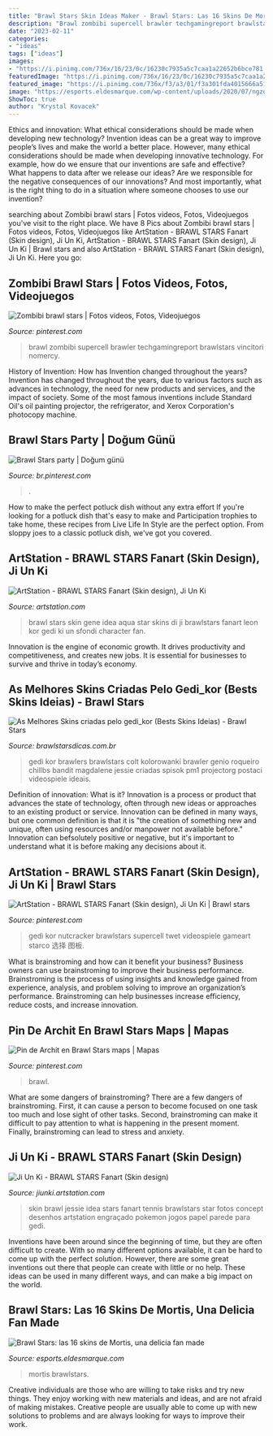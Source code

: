 ```yaml
---
title: "Brawl Stars Skin Ideas Maker - Brawl Stars: Las 16 Skins De Mortis, Una Delicia Fan Made"
description: "Brawl zombibi supercell brawler techgamingreport brawlstars vincitori nomercy"
date: "2023-02-11"
categories:
- "ideas"
tags: ["ideas"]
images:
- "https://i.pinimg.com/736x/16/23/0c/16230c7935a5c7caa1a22652b6bce781.jpg"
featuredImage: "https://i.pinimg.com/736x/16/23/0c/16230c7935a5c7caa1a22652b6bce781.jpg"
featured_image: "https://i.pinimg.com/736x/f3/a3/01/f3a301fda4015666a51baac97a6793cd.jpg"
image: "https://esports.eldesmarque.com/wp-content/uploads/2020/07/ngzgd7ohyak21.png"
ShowToc: true
author: "Krystal Kovacek"
---
```



Ethics and innovation: What ethical considerations should be made when developing new technology?
Invention ideas can be a great way to improve people’s lives and make the world a better place. However, many ethical considerations should be made when developing innovative technology. For example, how do we ensure that our inventions are safe and effective? What happens to data after we release our ideas? Are we responsible for the negative consequences of our innovations? And most importantly, what is the right thing to do in a situation where someone chooses to use our invention?

	

		
searching about Zombibi brawl stars | Fotos videos, Fotos, Videojuegos you've visit to the right place. We have 8 Pics about Zombibi brawl stars | Fotos videos, Fotos, Videojuegos like ArtStation - BRAWL STARS Fanart (Skin design), Ji Un Ki, ArtStation - BRAWL STARS Fanart (Skin design), Ji Un Ki | Brawl stars and also ArtStation - BRAWL STARS Fanart (Skin design), Ji Un Ki. Here you go:
		
    
## Zombibi Brawl Stars | Fotos Videos, Fotos, Videojuegos

<img loading=lazy src="https://i.pinimg.com/736x/f3/a3/01/f3a301fda4015666a51baac97a6793cd.jpg" onerror="this.onerror=null;this.src='https://tse1.mm.bing.net/th?id=OIP.Uq1zJh4xWZMV58pIKpZ9FQHaFc&amp;pid=15.1';" alt="Zombibi brawl stars | Fotos videos, Fotos, Videojuegos">

_Source: pinterest.com_

>brawl zombibi supercell brawler techgamingreport brawlstars vincitori nomercy. 

	

History of Invention: How has Invention changed throughout the years?
Invention has changed throughout the years, due to various factors such as advances in technology, the need for new products and services, and the impact of society. Some of the most famous inventions include Standard Oil's oil painting projector, the refrigerator, and Xerox Corporation's photocopy machine.

    
## Brawl Stars Party | Doğum Günü

<img loading=lazy src="https://i.pinimg.com/736x/16/23/0c/16230c7935a5c7caa1a22652b6bce781.jpg" onerror="this.onerror=null;this.src='https://tse4.mm.bing.net/th?id=OIP.zSIL9mdmxZfITkPG2biWKwHaFj&amp;pid=15.1';" alt="Brawl Stars party | Doğum günü">

_Source: br.pinterest.com_

>. 

	

How to make the perfect potluck dish without any extra effort
If you're looking for a potluck dish that's easy to make and Participation trophies to take home, these recipes from Live Life In Style are the perfect option. From sloppy joes to a classic potluck dish, we've got you covered.

    
## ArtStation - BRAWL STARS Fanart (Skin Design), Ji Un Ki

<img loading=lazy src="https://cdnb.artstation.com/p/assets/images/images/016/591/801/large/ji-un-ki-.jpg?1552727381" onerror="this.onerror=null;this.src='https://tse2.mm.bing.net/th?id=OIP.LnsWUlsMrjakZyzy30PJ8AHaHa&amp;pid=15.1';" alt="ArtStation - BRAWL STARS Fanart (Skin design), Ji Un Ki">

_Source: artstation.com_

>brawl stars skin gene idea aqua star skins di ji brawlstars fanart leon kor gedi ki un sfondi character fan. 

	

Innovation is the engine of economic growth. It drives productivity and competitiveness, and creates new jobs. It is essential for businesses to survive and thrive in today’s economy.

    
## As Melhores Skins Criadas Pelo Gedi_kor (Bests Skins Ideias) - Brawl Stars

<img loading=lazy src="https://www.brawlstarsdicas.com.br/wp-content/uploads/2019/03/ideia-skin-brawl-stars-rockstar-poco-gedi_kor.jpg" onerror="this.onerror=null;this.src='https://tse1.mm.bing.net/th?id=OIP.ekP1c3m1m9k700OwMv5CoQHaHa&amp;pid=15.1';" alt="As Melhores Skins criadas pelo gedi_kor (Bests Skins Ideias) - Brawl Stars">

_Source: brawlstarsdicas.com.br_

>gedi kor brawlers brawlstars colt kolorowanki brawler genio roqueiro chillbs bandit magdalene jessie criadas spisok pm1 projectorg postaci videospiele ideais. 

	

Definition of innovation: What is it?
Innovation is a process or product that advances the state of technology, often through new ideas or approaches to an existing product or service. Innovation can be defined in many ways, but one common definition is that it is "the creation of something new and unique, often using resources and/or manpower not available before." 
Innovation can befsolutely positive or negative, but it's important to understand what it is before making any decisions about it.

    
## ArtStation - BRAWL STARS Fanart (Skin Design), Ji Un Ki | Brawl Stars

<img loading=lazy src="https://i.pinimg.com/originals/0a/6f/df/0a6fdfbd64e82d941f3510cd221eab63.jpg" onerror="this.onerror=null;this.src='https://tse2.mm.bing.net/th?id=OIP.kD_YMCKSXXtZbavBkg4EYgHaHa&amp;pid=15.1';" alt="ArtStation - BRAWL STARS Fanart (Skin design), Ji Un Ki | Brawl stars">

_Source: pinterest.com_

>gedi kor nutcracker brawlstars supercell twet videospiele gameart starco 选择 图板. 

	

What is brainstroming and how can it benefit your business?
Business owners can use brainstroming to improve their business performance. Brainstroming is the process of using insights and knowledge gained from experience, analysis, and problem solving to improve an organization’s performance. Brainstroming can help businesses increase efficiency, reduce costs, and increase innovation.

    
## Pin De Archit En Brawl Stars Maps | Mapas

<img loading=lazy src="https://i.pinimg.com/736x/53/e3/18/53e3180c50b1432bb8815fa4440a1b1c.jpg" onerror="this.onerror=null;this.src='https://tse2.mm.bing.net/th?id=OIP.BAPhEq66rsb8C-P3PGatYQHaKO&amp;pid=15.1';" alt="Pin de Archit en Brawl Stars maps | Mapas">

_Source: pinterest.com_

>brawl. 

	

What are some dangers of brainstroming?
There are a few dangers of brainstroming. First, it can cause a person to become focused on one task too much and lose sight of other tasks. Second, brainstroming can make it difficult to pay attention to what is happening in the present moment. Finally, brainstroming can lead to stress and anxiety.

    
## Ji Un Ki - BRAWL STARS Fanart (Skin Design)

<img loading=lazy src="https://cdnb.artstation.com/p/assets/images/images/017/349/779/large/ji-un-ki-.jpg?1555599063" onerror="this.onerror=null;this.src='https://tse1.mm.bing.net/th?id=OIP.PT9A-IPxPmjGG19xnKfROAHaHa&amp;pid=15.1';" alt="Ji Un Ki - BRAWL STARS Fanart (Skin design)">

_Source: jiunki.artstation.com_

>skin brawl jessie idea stars fanart tennis brawlstars star fotos concept desenhos artstation engraçado pokemon jogos papel parede para gedi. 

	

Inventions have been around since the beginning of time, but they are often difficult to create. With so many different options available, it can be hard to come up with the perfect solution. However, there are some great inventions out there that people can create with little or no help. These ideas can be used in many different ways, and can make a big impact on the world.

    
## Brawl Stars: Las 16 Skins De Mortis, Una Delicia Fan Made

<img loading=lazy src="https://esports.eldesmarque.com/wp-content/uploads/2020/07/ngzgd7ohyak21.png" onerror="this.onerror=null;this.src='https://tse4.mm.bing.net/th?id=OIP.dIqnoCjB_oL9LG5UIj6SCwHaKS&amp;pid=15.1';" alt="Brawl Stars: las 16 skins de Mortis, una delicia fan made">

_Source: esports.eldesmarque.com_

>mortis brawlstars. 

	

Creative individuals are those who are willing to take risks and try new things. They enjoy working with new materials and ideas, and are not afraid of making mistakes. Creative people are usually able to come up with new solutions to problems and are always looking for ways to improve their work.

